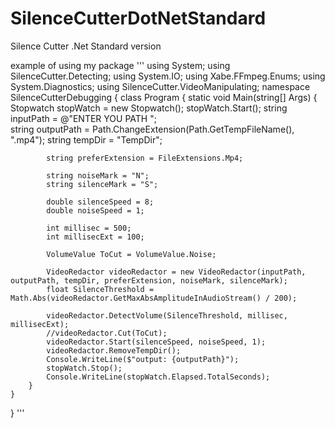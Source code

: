 # SilenceCutterDotNetStandard
Silence Cutter .Net Standard  version 

example of using my package 
'''
using System;
using SilenceCutter.Detecting;
using System.IO;
using Xabe.FFmpeg.Enums;
using System.Diagnostics;
using SilenceCutter.VideoManipulating;
namespace SilenceCutterDebugging
{
    class Program
    {
        static void Main(string[] Args)
        {
            Stopwatch stopWatch = new Stopwatch();
            stopWatch.Start();
            string inputPath = @"ENTER YOU PATH ";  
            string outputPath = Path.ChangeExtension(Path.GetTempFileName(), ".mp4");
            string tempDir = "TempDir";

            string preferExtension = FileExtensions.Mp4;

            string noiseMark = "N";
            string silenceMark = "S";

            double silenceSpeed = 8;
            double noiseSpeed = 1;

            int millisec = 500;
            int millisecExt = 100;

            VolumeValue ToCut = VolumeValue.Noise;

            VideoRedactor videoRedactor = new VideoRedactor(inputPath, outputPath, tempDir, preferExtension, noiseMark, silenceMark);
            float SilenceThreshold = Math.Abs(videoRedactor.GetMaxAbsAmplitudeInAudioStream() / 200);

            videoRedactor.DetectVolume(SilenceThreshold, millisec, millisecExt);
            //videoRedactor.Cut(ToCut);
            videoRedactor.Start(silenceSpeed, noiseSpeed, 1);
            videoRedactor.RemoveTempDir();
            Console.WriteLine($"output: {outputPath}");
            stopWatch.Stop();
            Console.WriteLine(stopWatch.Elapsed.TotalSeconds);
        }
    }
}
'''
